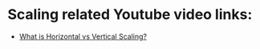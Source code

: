 
# Scaling related Youtube video links:
*  [What is Horizontal vs Vertical Scaling?](https://www.youtube.com/watch?v=p1YQU5sEz4g)